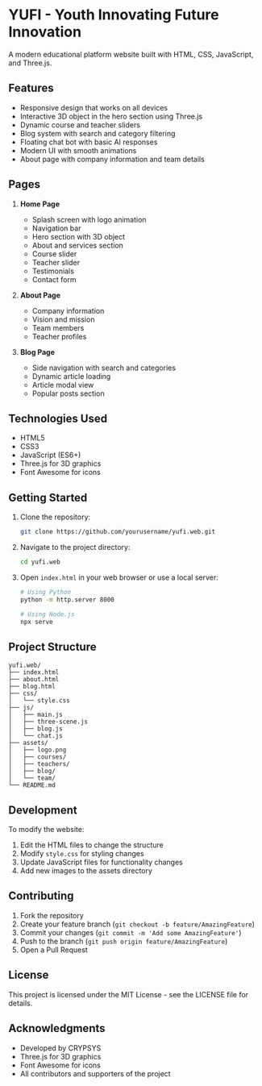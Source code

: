 # YUFI - Youth Innovating Future Innovation

A modern educational platform website built with HTML, CSS, JavaScript, and Three.js.

## Features

- Responsive design that works on all devices
- Interactive 3D object in the hero section using Three.js
- Dynamic course and teacher sliders
- Blog system with search and category filtering
- Floating chat bot with basic AI responses
- Modern UI with smooth animations
- About page with company information and team details

## Pages

1. **Home Page**
   - Splash screen with logo animation
   - Navigation bar
   - Hero section with 3D object
   - About and services section
   - Course slider
   - Teacher slider
   - Testimonials
   - Contact form

2. **About Page**
   - Company information
   - Vision and mission
   - Team members
   - Teacher profiles

3. **Blog Page**
   - Side navigation with search and categories
   - Dynamic article loading
   - Article modal view
   - Popular posts section

## Technologies Used

- HTML5
- CSS3
- JavaScript (ES6+)
- Three.js for 3D graphics
- Font Awesome for icons

## Getting Started

1. Clone the repository:
   ```bash
   git clone https://github.com/yourusername/yufi.web.git
   ```

2. Navigate to the project directory:
   ```bash
   cd yufi.web
   ```

3. Open `index.html` in your web browser or use a local server:
   ```bash
   # Using Python
   python -m http.server 8000
   
   # Using Node.js
   npx serve
   ```

## Project Structure

```
yufi.web/
├── index.html
├── about.html
├── blog.html
├── css/
│   └── style.css
├── js/
│   ├── main.js
│   ├── three-scene.js
│   ├── blog.js
│   └── chat.js
├── assets/
│   ├── logo.png
│   ├── courses/
│   ├── teachers/
│   ├── blog/
│   └── team/
└── README.md
```

## Development

To modify the website:

1. Edit the HTML files to change the structure
2. Modify `style.css` for styling changes
3. Update JavaScript files for functionality changes
4. Add new images to the assets directory

## Contributing

1. Fork the repository
2. Create your feature branch (`git checkout -b feature/AmazingFeature`)
3. Commit your changes (`git commit -m 'Add some AmazingFeature'`)
4. Push to the branch (`git push origin feature/AmazingFeature`)
5. Open a Pull Request

## License

This project is licensed under the MIT License - see the LICENSE file for details.

## Acknowledgments

- Developed by CRYPSYS
- Three.js for 3D graphics
- Font Awesome for icons
- All contributors and supporters of the project 